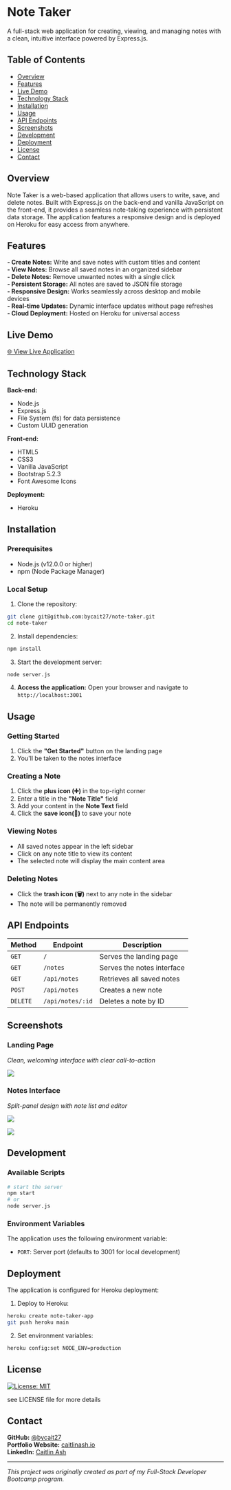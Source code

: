 # Note Taker

A full-stack web application for creating, viewing, and managing notes with a clean, intuitive interface powered by Express.js.

## Table of Contents
- [Overview](#overview)
- [Features](#features)
- [Live Demo](#live-demo)
- [Technology Stack](#technology-stack)
- [Installation](#installation)
- [Usage](#usage)
- [API Endpoints](#api-endpoints)
- [Screenshots](#screenshots)
- [Development](#development)
- [Deployment](#deployment)
- [License](#license)
- [Contact](#contact)

## Overview

Note Taker is a web-based application that allows users to write, save, and delete notes. Built with Express.js on the back-end and vanilla JavaScript on the front-end, it provides a seamless note-taking experience with persistent data storage. The application features a responsive design and is deployed on Heroku for easy access from anywhere. 

## Features 

**- Create Notes:** Write and save notes with custom titles and content   
**- View Notes:** Browse all saved notes in an organized sidebar  
**- Delete Notes:** Remove unwanted notes with a single click   
**- Persistent Storage:** All notes are saved to JSON file storage  
**- Responsive Design:** Works seamlessly across desktop and mobile devices  
**- Real-time Updates:** Dynamic interface updates without page refreshes  
**- Cloud Deployment:** Hosted on Heroku for universal access  

## Live Demo 

[🌐 View Live Application](https://note-taker-app-a9b1e92f62cd.herokuapp.com/)

## Technology Stack 

**Back-end:**
- Node.js 
- Express.js 
- File System (fs) for data persistence 
- Custom UUID generation 

**Front-end:**
- HTML5 
- CSS3 
- Vanilla JavaScript 
- Bootstrap 5.2.3 
- Font Awesome Icons 

**Deployment:**
- Heroku

## Installation

### Prerequisites 
- Node.js (v12.0.0 or higher)
- npm (Node Package Manager) 

### Local Setup

1. Clone the repository:

```bash
git clone git@github.com:bycait27/note-taker.git 
cd note-taker
```

2. Install dependencies:

```bash 
npm install
```

3. Start the development server:

```bash 
node server.js
```

4. **Access the application:** Open your browser and navigate to `http://localhost:3001`

## Usage

### Getting Started 

1. Click the **"Get Started"** button on the landing page
2. You'll be taken to the notes interface

### Creating a Note 

1. Click the **plus icon (➕)** in the top-right corner
2. Enter a title in the **"Note Title"** field 
3. Add your content in the **Note Text** field 
4. Click the **save icon(💾)** to save your note 

### Viewing Notes 
- All saved notes appear in the left sidebar 
- Click on any note title to view its content
- The selected note will display the main content area 

### Deleting Notes 
- Click the **trash icon (️🗑️)** next to any note in the sidebar 
- The note will be permanently removed

## API Endpoints 

| Method | Endpoint | Description |
| --------------- | --------------- | --------------- |
| `GET` | `/` | Serves the landing page |
| `GET` | `/notes` | Serves the notes interface |
| `GET` | `/api/notes` | Retrieves all saved notes |
| `POST` | `/api/notes` | Creates a new note |
| `DELETE` | `/api/notes/:id` | Deletes a note by ID |


## Screenshots 

### Landing Page 

*Clean, welcoming interface with clear call-to-action*

![](./public/assets/images/note-taker-landing.png)

### Notes Interface 

*Split-panel design with note list and editor*

![](./public/assets/images/11-express-homework-demo-01.png)

![](./public/assets/images/11-express-homework-demo-02.png)

## Development 

### Available Scripts 

```bash
# start the server 
npm start 
# or 
node server.js
```

### Environment Variables 

The application uses the following environment variable:

- `PORT`: Server port (defaults to 3001 for local development)

## Deployment

The application is configured for Heroku deployment:

1. Deploy to Heroku:

```bash
heroku create note-taker-app 
git push heroku main
```

2. Set environment variables:

```bash
heroku config:set NODE_ENV=production
```

## License 

[![License: MIT](https://img.shields.io/badge/License-MIT-yellow.svg)](https://opensource.org/licenses/MIT)  

see LICENSE file for more details

## Contact

**GitHub:** [@bycait27](https://github.com/bycait27)  
**Portfolio Website:** [caitlinash.io](https://caitlinash.io/)  
**LinkedIn:** [Caitlin Ash](https://www.linkedin.com/in/caitlin-ash/)  

---
*This project was originally created as part of my Full-Stack Developer Bootcamp program.*
